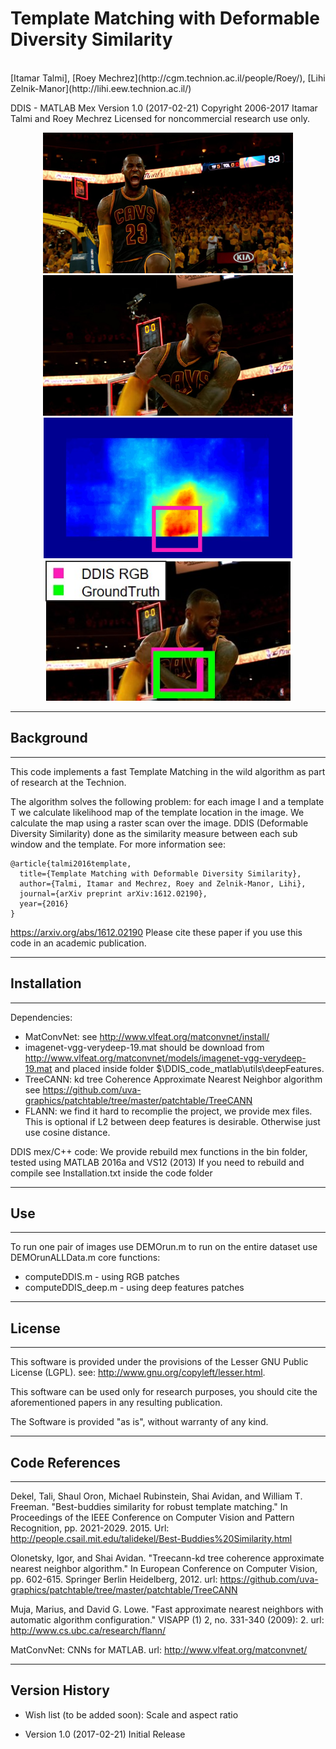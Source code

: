# Template Matching with Deformable Diversity Similarity
<br>
[Itamar Talmi],
[Roey Mechrez](http://cgm.technion.ac.il/people/Roey/),
[Lihi Zelnik-Manor](http://lihi.eew.technion.ac.il/)
<br>


DDIS - MATLAB Mex Version 1.0 (2017-02-21)
Copyright 2006-2017 Itamar Talmi and Roey Mechrez Licensed for noncommercial research use only.

<div align='center'>
  <img src='DDIS_code_matlab/ExampleImage/pair0001_frm1_nba.jpg' height="225px">
  <img src='DDIS_code_matlab/ExampleImage/pair0001_frm2_nba.jpg' height="225px">
  <img src='DDIS_code_matlab/ExampleImage/pair0001_DDIS_map.jpg' height="225px">
  <img src='DDIS_code_matlab/ExampleImage/pair0001_DDIS_results.jpg' height="225px">
</div>

  
--------------------------------------------------------------------------------------------------
## Background
--------------------------------------------------------------------------------------------------
This code implements a fast Template Matching in the wild algorithm as part of research at the Technion.

The algorithm solves the following problem: for each image I and a template T we calculate likelihood map of the template location in the image. We calculate the map using a raster scan over the image. DDIS (Deformable Diversity Similarity) done as the similarity measure between each sub window and the template.
For more information see:
```
@article{talmi2016template,
  title={Template Matching with Deformable Diversity Similarity},
  author={Talmi, Itamar and Mechrez, Roey and Zelnik-Manor, Lihi},
  journal={arXiv preprint arXiv:1612.02190},
  year={2016}
}
```

https://arxiv.org/abs/1612.02190
Please cite these paper if you use this code in an academic publication.

--------------------------------------------------------------------------------------------------
## Installation
--------------------------------------------------------------------------------------------------
Dependencies:
 - MatConvNet: see http://www.vlfeat.org/matconvnet/install/
 - imagenet-vgg-verydeep-19.mat should be download from http://www.vlfeat.org/matconvnet/models/imagenet-vgg-verydeep-19.mat and placed inside folder $\DDIS_code_matlab\utils\deepFeatures.
 - TreeCANN: kd tree Coherence Approximate Nearest Neighbor algorithm
            see https://github.com/uva-graphics/patchtable/tree/master/patchtable/TreeCANN
 - FLANN: we find it hard to recomplie the project, we provide mex files. This is optional
            if L2 between deep features is desirable. Otherwise just use cosine distance.

DDIS mex/C++ code:
We provide rebuild mex functions in the bin folder, 
tested using MATLAB 2016a and VS12 (2013)
If you need to rebuild and compile see Installation.txt inside the code folder

--------------------------------------------------------------------------------------------------
## Use
--------------------------------------------------------------------------------------------------
To run one pair of images use DEMOrun.m
to run on the entire dataset use DEMOrunALLData.m
core functions:
 - computeDDIS.m - using RGB patches
 - computeDDIS_deep.m - using deep features patches

--------------------------------------------------------------------------------------------------
## License
--------------------------------------------------------------------------------------------------
   This software is provided under the provisions of the Lesser GNU Public License (LGPL). 
   see: http://www.gnu.org/copyleft/lesser.html.

   This software can be used only for research purposes, you should cite
   the aforementioned papers in any resulting publication.

   The Software is provided "as is", without warranty of any kind.

--------------------------------------------------------------------------------------------------
## Code References
--------------------------------------------------------------------------------------------------
Dekel, Tali, Shaul Oron, Michael Rubinstein, Shai Avidan, and William T. Freeman. "Best-buddies similarity for robust template matching." In Proceedings of the IEEE Conference on Computer Vision and Pattern Recognition, pp. 2021-2029. 2015. Url: http://people.csail.mit.edu/talidekel/Best-Buddies%20Similarity.html

Olonetsky, Igor, and Shai Avidan. "Treecann-kd tree coherence approximate nearest neighbor algorithm." In European Conference on Computer Vision, pp. 602-615. Springer Berlin Heidelberg, 2012. url: https://github.com/uva-graphics/patchtable/tree/master/patchtable/TreeCANN

Muja, Marius, and David G. Lowe. "Fast approximate nearest neighbors with automatic algorithm configuration." VISAPP (1) 2, no. 331-340 (2009): 2. url: http://www.cs.ubc.ca/research/flann/

MatConvNet: CNNs for MATLAB. url: http://www.vlfeat.org/matconvnet/

--------------------------------------------------------------------------------------------------
Version History
--------------------------------------------------------------------------------------------------
* Wish list (to be added soon): 
   Scale and aspect ratio

* Version 1.0 (2017-02-21)
   Initial Release
